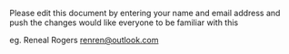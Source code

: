 Please edit this document by entering your name and email address
and push the changes would like everyone to be familiar with this

eg. Reneal Rogers 
   renren@outlook.com
